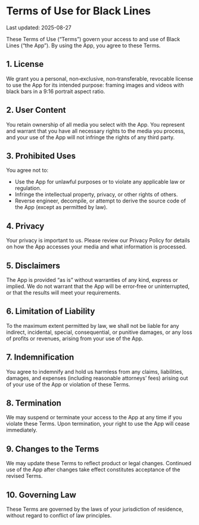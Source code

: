 # Terms of Use for Black Lines

Last updated: 2025-08-27

These Terms of Use (“Terms”) govern your access to and use of Black Lines (“the App”). By using the App, you agree to these Terms.

## 1. License
We grant you a personal, non‑exclusive, non‑transferable, revocable license to use the App for its intended purpose: framing images and videos with black bars in a 9:16 portrait aspect ratio.

## 2. User Content
You retain ownership of all media you select with the App.
You represent and warrant that you have all necessary rights to the media you process, and your use of the App will not infringe the rights of any third party.

## 3. Prohibited Uses
You agree not to:
- Use the App for unlawful purposes or to violate any applicable law or regulation.
- Infringe the intellectual property, privacy, or other rights of others.
- Reverse engineer, decompile, or attempt to derive the source code of the App (except as permitted by law).

## 4. Privacy
Your privacy is important to us. Please review our Privacy Policy for details on how the App accesses your media and what information is processed.

## 5. Disclaimers
The App is provided “as is” without warranties of any kind, express or implied. We do not warrant that the App will be error‑free or uninterrupted, or that the results will meet your requirements.

## 6. Limitation of Liability
To the maximum extent permitted by law, we shall not be liable for any indirect, incidental, special, consequential, or punitive damages, or any loss of profits or revenues, arising from your use of the App.

## 7. Indemnification
You agree to indemnify and hold us harmless from any claims, liabilities, damages, and expenses (including reasonable attorneys’ fees) arising out of your use of the App or violation of these Terms.

## 8. Termination
We may suspend or terminate your access to the App at any time if you violate these Terms. Upon termination, your right to use the App will cease immediately.

## 9. Changes to the Terms
We may update these Terms to reflect product or legal changes. Continued use of the App after changes take effect constitutes acceptance of the revised Terms.

## 10. Governing Law
These Terms are governed by the laws of your jurisdiction of residence, without regard to conflict of law principles.

